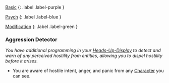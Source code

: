 
[Basic](Game/Advancement-List?Basic=true)
{: .label .label-purple }

[Psych](Game/Psych)
{: .label .label-blue }

[Modification](Game/Advancement-List?Modification=true)
{: .label .label-green }
### Aggression Detector
*You have additional programming in your [Heads-Up-Display](Game/Blocks/Heads-Up-Display) to detect and warn of any perceived hostility from entities, allowing you to dispel hostility before it arises.*
* You are aware of hostile intent, anger, and panic from any [Character](Game/Core/Terminology#Character) you can see.

